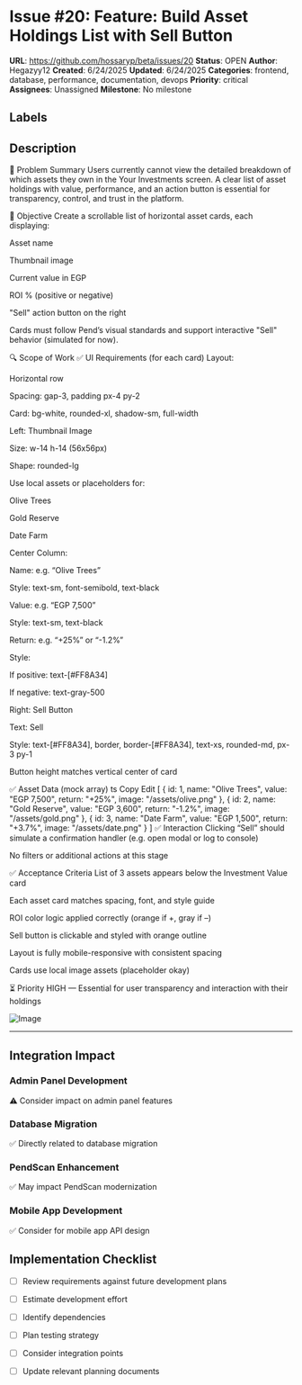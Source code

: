 # Issue #20: Feature: Build Asset Holdings List with Sell Button

**URL**: https://github.com/hossaryp/beta/issues/20
**Status**: OPEN
**Author**: Hegazyy12
**Created**: 6/24/2025
**Updated**: 6/24/2025
**Categories**: frontend, database, performance, documentation, devops
**Priority**: critical
**Assignees**: Unassigned
**Milestone**: No milestone

## Labels


## Description
🧠 Problem Summary
Users currently cannot view the detailed breakdown of which assets they own in the Your Investments screen. A clear list of asset holdings with value, performance, and an action button is essential for transparency, control, and trust in the platform.

🎯 Objective
Create a scrollable list of horizontal asset cards, each displaying:

Asset name

Thumbnail image

Current value in EGP

ROI % (positive or negative)

"Sell" action button on the right

Cards must follow Pend’s visual standards and support interactive "Sell" behavior (simulated for now).

🔍 Scope of Work
✅ UI Requirements (for each card)
Layout:

Horizontal row

Spacing: gap-3, padding px-4 py-2

Card: bg-white, rounded-xl, shadow-sm, full-width

Left: Thumbnail Image

Size: w-14 h-14 (56x56px)

Shape: rounded-lg

Use local assets or placeholders for:

Olive Trees

Gold Reserve

Date Farm

Center Column:

Name: e.g. “Olive Trees”

Style: text-sm, font-semibold, text-black

Value: e.g. “EGP 7,500”

Style: text-sm, text-black

Return: e.g. “+25%” or “-1.2%”

Style:

If positive: text-[#FF8A34]

If negative: text-gray-500

Right: Sell Button

Text: Sell

Style: text-[#FF8A34], border, border-[#FF8A34], text-xs, rounded-md, px-3 py-1

Button height matches vertical center of card

✅ Asset Data (mock array)
ts
Copy
Edit
[
  {
    id: 1,
    name: "Olive Trees",
    value: "EGP 7,500",
    return: "+25%",
    image: "/assets/olive.png"
  },
  {
    id: 2,
    name: "Gold Reserve",
    value: "EGP 3,600",
    return: "-1.2%",
    image: "/assets/gold.png"
  },
  {
    id: 3,
    name: "Date Farm",
    value: "EGP 1,500",
    return: "+3.7%",
    image: "/assets/date.png"
  }
]
✅ Interaction
Clicking “Sell” should simulate a confirmation handler (e.g. open modal or log to console)

No filters or additional actions at this stage

✅ Acceptance Criteria
 List of 3 assets appears below the Investment Value card

 Each asset card matches spacing, font, and style guide

 ROI color logic applied correctly (orange if +, gray if –)

 Sell button is clickable and styled with orange outline

 Layout is fully mobile-responsive with consistent spacing

 Cards use local image assets (placeholder okay)

⏳ Priority
HIGH — Essential for user transparency and interaction with their holdings

![Image](https://github.com/user-attachments/assets/a7a2ddb3-a27a-4b04-9f6a-80ce23bd9d4a)

---

## Integration Impact

### Admin Panel Development
⚠️ Consider impact on admin panel features

### Database Migration  
✅ Directly related to database migration

### PendScan Enhancement
✅ May impact PendScan modernization

### Mobile App Development
✅ Consider for mobile app API design

## Implementation Checklist
- [ ] Review requirements against future development plans
- [ ] Estimate development effort  
- [ ] Identify dependencies
- [ ] Plan testing strategy
- [ ] Consider integration points
- [ ] Update relevant planning documents

